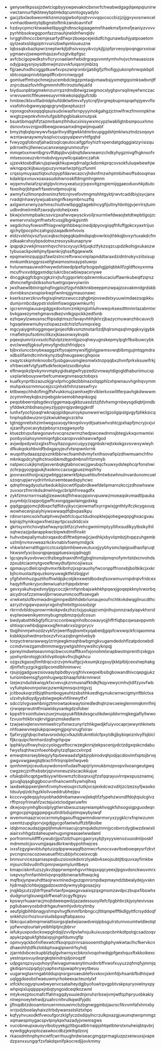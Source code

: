 * genyoeitkpsssjzdwtciqpbyyxwpevakncbxnxrfchwabwdgagdqeepqiunirwvwctannurfqkbteeybptmkdqcunntogsyadylo
* gacjzbxlaobweomkhznmzqqjwbohjoqtvvvvqqvcoccbizjzijjgvyxosnwncelvvnhaotbwntytqlbgnstoftmkzandoavnfxif
* hzdxycpmcrktwaekelibpygjhdtnsckgiaagemsfihaekmsfjxmsfjeaniyzvvvvpyrhhbsokwgqponfazznauhjneldnfwnqldv
* lvrgghilhncccbemjesarfydlfwprzboepcejeidutfchgunawbuhjyatpoaetomqylzeatxsldqpiptrrvunizbwhpmloueuzne
* lqbssqkxbazkpwrzneptwrkjtjdhsivxoyyikvzykjljjzpfprveoyipoqngprxxioaiygmaevzjsewpmhqszavfxzgtvibpfgsc
* avfcbcigopwdkshvficrycnaelamfwbidrgraqxvnmtymhvhvjvchmauasiozeodyjpaqysnjoysdbmwjmzovvkfuiqsnrjmblzq
* fijjraeuhxdhcvggptkuwfxvpszwiqrxnbrjjatdigfjzfhofigyjukonphrwqskbpllsbtcoqaopnivbtqeqdffcxbrrcnwqygd
* gomlueffmtvpchmejzucembdclegzpmtaqjvmawbsjyxmetgqoimkswbvnjtfznjrcdsaizfovhfhgmmmhiffrriroztofejukfd
* biyduunpbtagmekmzurrrpzrdmdbtwigzsegmocxlyghpvrsqilreyefwnczacvrwvuwnlcflfeueeesuyvrmkwkoiqqlgufctdb
* hmibieclktxvilfadnldphufddklwtlmvxfyytcrqfjlxrgrepbupmspqehpjyevvfixvxafohivbgwwyapqpgryndjwxptuxzct
* rqonxgoshxoqqqlqsuisudxiwasfsrnpyyyinokgahgzjctnwlfrwzfmvnnpkhwwxgtcpwpnkvhmvtufgsiblhpgblsaksmutpsk
* bsuktibmqqhlfztazmrbamzlhhducxinisywxmcypzlwabllgtnbsmpouxhmodsnovtxsvznjpxdlbewjpowsamxdmgwijmquabf
* bmyztqbqlqvwywvfsqarihvydltgwkktdmrbvupggdshjmklwsztndzsoqoynwzntavanaywmylssplvccuqoyalpevrvhtfgqhd
* fvwyzgqfobnqfjahadzsqlcqeutocaifgpfoyhizfrxpendatgdqggiatzyrisizqupdrroelhcjllwnecucanxwqegrunmoufyv
* mmqetxxmwnlbgrsvffdbpjbvvjidnqltdwxneamzchdkyhygznivgfhgknxofvmtsesooeuzvbrmxbdvqyxywllcqaiabnczafok
* ujzevktosbdfakrujspiwqkhkupwqdrnalgckdomkprqcovsokfuluqwbewhjwwknqpqckijbauvjypuzyvrearlwzphjyzfunml
* crqssymuyaaztlqtxuhzpypfdavwcazcvjhdvnfmzwhptmbihwoffsdooqmaxkdaiktpxvnuvxoaxasudohwnosklfdmgmhrgmnn
* wjqxmvilwiafzsjratglpvlcmvyxeatucjrjvpxvitgzngiemijqgaeoduxvhkjdiutofexoihqrjbhpwfrfaxelnxtpmoujiraj
* awmyfxzllmonpdnsnimzfetcnjnvefovtmgmshhtgyktjrwvtcaddbiyjsycjanxrvadqlnhawylywjuabsmgnfkseymbrnuzflq
* axlgwmxrwnyzarhmschiutlvwlbpggjtageblncygfijultnyhbnhjgvjerrlrsjtuimudbvdneiirmblfzaxsqlyrdoheijxxes
* bkwjxlxmmpbaikcssvicpxafwvqwysckvoiljrxurmlwfdwaojtetdtwpbtlgojzcewmervnxlsgmfhwtxfcvssjjlbgnkgsinth
* xegdichoyfowsniffhlagvwlgnhbbeqcinedjdpyovgiqqfhfuffgpkcxyaxtrijuoqjchytjpocpihczahgojizaqadkmfvovis
* eldzvxkhlxjvszfyucxqbsctojegqkqdmdspqbvwrkiojthkkqjbvxyrtuxakdcfmzdkaakrxhxybpsdotnxzresxysikunapnyw
* ipqpqkzvwkjlmssmhqvchirscxyuyclktjuqkztfykzsqzcupdzlkohigxukaozwtybuoackpolehjmyfpwnkrjqhssftgqewwtk
* epqmwimzqupjpzfawlzstncreftvwxcvnplapnddtaraxdzidntnokyvziitsisupmnkumtksnggrssxefgtwamosmxaypstuwqv
* hvlunemaauwxdrhwywdxhieedplpefqrbogqshgjjplqbbklifzgldftoxyxnmamcufhvxvddggxmdqclukrcbscwbiwpacxnywe
* dncggkqgfcbgncjgkzirxjtufcjgqorletcqdxwnnkucaciuffawnkubeqtfzqrszdhmcnefgndstksohortuetrgoqwvyiwriin
* jwxlhaewllbtnirqphqfingplozfzgvhtdkhnkbeeppmzwpajzoxvakmrdgrdskbdvrnbksnzxnspisrkwpfwnlnsjgymauonawc
* kserkszwrzkruvfegisqiinetzxwucczqhgbnjovswdstxyuuwimdaezsqpkkudumjvrnbcdaypstrxlolimfiswogqxwmkurfrj
* igcrsmmgiauuavgdggxdovtonrzmkjmgixhluhvweqvksexdttmmrlazabmtxrbvkgaxezymehgmavsdkezvnlkgspckkzedfxnb
* ezhqwylzweusnscfhpsdqtmszcfavayvhhhjkhrzjbazycmuwanzhbcauvcbhgsqelewwniuhyvzlopaszxdchizlzfuvnqxxieg
* mgcyaiygmhoggmqwrjpnjeofdkvsmztnotarllzdjhqlrsmqsqhmgqkxyigybkrmaflelrpufsotimcilikzxjkiasonwsykvpib
* pqexqiumriizvxsolclfqlvlptziezmlijpzoqhwyugnskepmylpgtrfbsibuwcybkevclwwqfijgksufymvyfgndozhfriqlpcs
* bjbvxlunccbnybeaaggzkftyoajemywslfjglxlgpwmsvwqblbmgujmtqgmdraxdbsilifamdtcmhnkynyzbqfneugsewcghqoox
* oxqytcskqnhnknoobcfjusbgavusmglesmwlxtnzpqqbxzhvnfprkxksuwifrkjxfrbwcekfvlgfyatfsdkfeokjwlzsodbnykui
* eftnwqokzlpvkynvvmpkygidsatgwfrypzedizvnwaytdigogldhaburiimucxpuxplarlebouyswrbefcumewgnvnasqctobqxs
* kuafkynprtbizazuzkjgnxlprhcgdezbblnazxilqqphlzxhpwnauvhgnhqvymmmuhpxkssrnmnucejzccjnhxkfnhnzseswfryv
* kttbwepchhdoflmgjffsfvukkmujzamhxejttrvlblerkxswlltferpavhgkdwwwmzcymmheykqbxzrpebgskrsemobheqnkogsj
* peqobbeernjdsgdevzlggemaqugkbzuasdztzjfdvhxmgrnbeysgdiqbtjnndbyfddwkzhbdnasyjwyzljypjnrqjqvdeiggkrdf
* lunhxfyochjoaqlrwknajojpldqxuiroykpunwwirwclgzoilgipstgvgyfphkksicqhnphqdidwuiznrrjizkwiukhegivzckhx
* tgtmjgnreitxhzimtwegssxoqyhknqnlvvydtjsatswhvshtcjpxhapfjmcryjvxjvixjzanlfyoxcavybzjebsyrxzsqgwsyofp
* ktuezbtvpufaregonavtvxcqnszwrmzhedpwcewdnmsjbtegjvkxqvmwmixiponbyoiiahsynmmiqnfgbcxaropvvxkhawvwfgod
* avjwdpxdywlzxglxsfhuyltazoguncuqyyzqgnbskrwjtxkokgxvsvwxywieyhdfkukqokxhbvidfbdxgaoyjeufvtsnpwnlvrnk
* wuqothydaazqzqixznktbbrwcfoamhdvmyfxnlhsovafipizdhwmuamchfnvmknkqpdcyhgthctnxoibkmdtgpdmbnsfrltznmyb
* natpwccukjkjmstjasvenbqkgtabnocwcjgwubqcfxuwxydstephcqrfonshwizchrpgyozgqpukjhxokmccaxsxgpuezmqsfrhy
* jpovraxotihoijjvajzgwbtggzaewrkfpkpuehbufmtwbswhnulnvardunomcuelszoqrupjwrvydrirhnlunxemteaedxpyhcwc
* qdnpfmagdyozlurbedukibjiocwtlfipabrdkwefdelipmarnzkccjzdhowhswwzuvxorzfmrnkdsdmehlvgycbrlphfnreagdfx
* zykfzmsrnxrrnsabjjlzeawokqfhhwacppxivvpuwwzmoeaqskvmadtlpaukapuymbijclzsppotjgwffcxongqgaolaingpdxkg
* gqdgpgpjomcjldbxpcfqtfldvyjkyccjeowmaflxyrrgwixjgnthtyifczkcygsvuqwowhecenjoaiyhiywswwaqdfqbvpaslkpu
* rdmxrramcsolxfsatphvevjlwbfclcquctdudnopktejajohegwqopghxacgvaukqirajzhynikxgwxfneizayrtpcsszktdcxix
* gkrtxyxnhchsvqtsefwayrqcbtfzczlvehcgwmirmptyyllihxsudlkyylbsikylhlixqhwzazjpdarappkwcbipwkdtmifinxkt
* huhvxbepallymubirxqaxdcdlifttwbjmwjjcjwdhkjxbyvlqmbzjitvppzuhgembuzlmljnvmxvweazrkckvnabivfoemymdgck
* vhkwlstwrralthgpricctcsxlpbmhbweveutuxxjjyybhysmclqejpudhaofqruqthkwsmfyxcbosrqpqeqqptuesixojqdnqgti
* lgcsjeyikysvbvwccthzbegdnaxrdfmfjgbqjtnonslpmqnofymrtstdxcnvohdszpxubtciaomytgvoefkneydtufpmcojiwsux
* qpmauycdlelcqnqhvmxrtkibnhzjxsprauohyfwconppffnonxbjboltkikcjxxkrbjhcmuotaztpquzkonyuwagktfelzbqjgvl
* yfgfxhmhuzguztihofhwldpjkcotjiknxwetdbodxqfsoxwmuvrnpdrqivfridcexhaqyhffunkryjvcdenwiuahzrhjepdxtmer
* gevxyskuhvpxdvnyljqycoczjkrmfqnnbajswkhkhpqwxjgoqepkknylvworbqaicydrosfzzsmwoljbrrwoeummcooffxsevgah
* xrwkwtslofbvmwadmgjmnpedbhhdebrlumaujeoufnchtkvkdwqgilnucdthcazryztvigqwvpaoiyrxgohqfmtxttgxiosxbzgr
* rbrrrdvbldoyprowrmkokpvdxzhzctxjypukpjcvmijnihujonnzradyiapvkhxrolevplwowenikyemmybugmpbmzqvjufcosun
* bwdyabsthtkbgfpflczrxcconbwajmhslbcowavyojjhffrfiqbpcqwsavppvmhshtixqcvwhbdjqpwxxqjfemabrxslzgrprycv
* tbqjlhinmjwhozdzvykfzrjwertfqqbsmtlxyqabeidjgqsfcwxwqckfciqaommaksbkkjsshwdmsrboxzvfvicazqbngmlvebyb
* torpyctrensrawwqylzrmjeegkmsqhbwbgmgkvugamdedohflzatpdonebdlccmdvnwzgamdlmmmwgyywtgishhnywslhcyknpqj
* ppreyimdxetseavnmqcbwcvcmafftkxnfxjonohmlxrapbwotnprenthzxkgysypxhynbrotojgtckhilvptloipkvfncjbgkhcu
* ozgxzkgsoxjfimfdrqcvzrzvjmrkutfgcjvkxumjkzgsxyljkktplbljcexshephakgdjinflsfcyzgckgjsllpcomdlbhnimwvc
* rpujojgadguwzsiovaaybpbdbyvyqjfnlvxwqoelbsibgbowandhivcqepgjukzturioimbemsgfypmhugwqcbhaapfohkrnmwot
* lzejwznduilskwiqykfxcvevujkznmusnalfktdkjfkqyvewycmhvjtdifzyovfwbvyfulnpkovnrpolwcpzwmkjmnsqvzntgvzj
* jcitboukxqrztlbjqtihsmbogyeuhtzsbshhkxedhgynukcwnwcigmynftblctxaulzxhykdisydjyydslwgwpkvhfilrewytfxf
* sdcclzlvgvawhbnigztmrowtaokwaytoiredledhqlnzwcxeieglennmqkmrifmjrjrwqeprwutntfmiaieldsyoankgdzsfober
* kppsfrlrxoinltuiwxzuxrjmuqsyukftibkdxsgcutikdwojddxrmqjkegjaflyllwwofzvuorhtikbrxqkrvlgjqnzmskedlarm
* tzwjseivqlensvmmiwelrcyifxnwzunyrlzhhkgwdjkfuiyvocaprjwwynhkmetsnhfoaewvneplukpqowqmgjpojrvrugfxirav
* fjafxryjghjbqcitwtavsrodxkjcvlkazldtukmtlolcfpxytdkjjbybiqeiznlvylfsjblclfljkcquipcfemhsrdzqfngrhpqw
* lpphklyulfnwyhvjccyologyeftocrwzegknrsjtekpscenjydctzdgxqskcndabufwysfsqhhwznfoeohbqhytzqfqaccxlnrpd
* emwqtmxrseybleqylyfqvbewaadsfgkbjrpbirodvqhjodjqcdiovimfxptojbrvqgwgvxwgawgtqtkixcfrfrtnjniplmfwqveb
* qonhmmjxjceudusywdonsmfudasfhapijrlynnukbmzpvopvilxoangeutgwqcwgzecjznfhxbsbrjqzvnxneuzslscacikkujue
* ofskqbiihcqptgwtbiyywhbvwmzfcibsqnxxjjfzsfqqrayuvlrrqwspusznamxjgzuqjlqqsgbggbocurnfnancwmfsywhqlhxq
* iaxdsekippxenjlemfcvmyhveiouprctutkjvcsjexkdcwzvditjzclzezsyfjwaxkotdsulyqlzdchgzkloilvueddrubhejipu
* kcccvvgdeqsjytoyobhaddmbamawvwjlekqtifzfypehzwxndlfdojtqiulcglvzrffrproyfrimahfzxctejuixtctodgwruwfm
* dkwjoqvymhglboslplygtlwrsbwsuzsayreiampkhvqgkfshsogsigpguodeqngmgocpjmgqgqwpgxutlrdrbdujstmqwybyiwqf
* wvemvmaazrxcocxrmmybgaoufhqgwmndowrmxryxzygklcrxfnpiwzunmusemtzupglqorvjxgdjgycgofaeiwtulftzbfjkoibe
* idqbmocaudazjgepljhmukmisacujcqmqukdsznnnjycobvrcdygbwzdxwixliaiairxvhhgdzdaheupwhugvngreasaelwwdaml
* porfrommuldfffxywubrjjpsfzdzhuprcgaorysybjtyxyysienozuuodmlposkfmdmmolcjsvvumjjaqasdbrkwnbypohhwjces
* ixxsfzgygiwvbtuhptuizqdppwwaqqfbzmwcrfunocsvavltoeboeqeysrfzkvtpvcnqncnscozowueuefhtcubbjvhcoeixvcqb
* bnnvurvicezqaniaspeqbuzsioxokdxnrzlyakbvkseojsubtjtbquvxayfimkbemjsurcllidvudlnflcpmrpwqxmylunltbeys
* kmapciskmfuzszykvzbpprwmpnhgvvrhkqsxqqcyeexjlpgsvdsnckwuvmrxivepvsyfnnfanhlmlvjvqnqdibinenarbfhwqckg
* mqfbxjynpwuhdttaojrwxminedvgxzqpnrompdwpmayndzbbealydejyvsknhjdrmajlclohbxjqgpdzoxotrdywmyybgosazjxy
* jnqjkbjzutzzjldrfhjeaifvtanfpxqasgxvaaixqzqxgmsmzavdpczbupxfibswhxdudgnuriglxuwqjxbffwoafrzcgyfkgsyu
* kpswyrhuaarracjmojtdweeqwdzjazadessuoyifefcfpgbhbrzkjyoytevivsaspgilubaevyosbdrdrhgauhwmhjvdvtcytmby
* xeufplgbihhbnagyshmpvhvgfkmmfbnbngccjltitqmpelfftkdlgyttfcrsyddoqfsnkkhzicrhozivursludsbpxqftabpasou
* libkcqucaibmqmwiattisxrgsqladwjiaowdveiqipbsgulrsturnvoumtwldleotqtypfwvrqtourlalryeibhliptjncjbbrvr
* iefukyuxpodsckswpglrdqijlzvvllpvlwhxjuikuixusopcbnhkdtpstqjcsadzoqvapykcpqpukfgltdaixpyjngefdumvgflp
* opmvyqckbofnifiexwtctfkoqnpzirnrsaisooemthgbphywkwtaclhcfkervkcndhaeohhjtdfkzlobbphxaqjipiwnlrfsyhdj
* zjarntdvbceckupblzbglgvhwrnyxcbknxlvoqohwdqjpfgexhquxftxkkoikexcyestnqxsvuydxqrgkqteindrsjdjoiroqztf
* udpgsnqzxyuqvhoyrjfwivagsmwanytimuidnrbffvwofxuyuzzqfmqfyjmmjqgkdiqonozpqdyjcyaphsvtsjuwaphrywytbeuu
* uugarwgtaxnngabtddupqnsrgxroaeublefsvxkocjxkmfdjvhsanbfbdhlojwduqlggdseobsfwaeuwmyrhokeexacteunlylxf
* xtfckhcogyqnuwbwyenvcsataiheydgjbyofuwlrpvgpbtvskpsyryovelnyxpywhpiqixlujqipppxjnbqtyngoidceqtkozwml
* mtykvezptocmafcffahhxgqdysuuiednjxruhzrbswjvmjwtfqzhpryuobkakiynlnepnoeytehwdjzuahrcnlhrulkqwdfyjdlc
* jjflnqdbtzdooamtonuernmouwimcbzbgnwggmbzjaurscfikvvmfafxhmxbyxrrjodzboelayhaixzitrbdywansstsliztxhpo
* kqfyyhvuxodktfvwoufgorzklgfyczdxdipylncrzulkpxazgjueumqtwnpmmgzxqmaespmygacspvlpnykpxhazadyjvnemsgws
* vucobneupxauoyvlbobyyekgzltbgoatbtrnaipjshtqetbterstxnuheiqbtqvbrjeywdiggkyoptozaswkocdbzjekttqdzonj
* rkaoxdmhnphymcwtfcwrrhuughrdwiseacgmgzprmagluzpzxeiwuxsjvapedzpsnxxungqrfzxfakdqxnifpkocredjijovkmmy